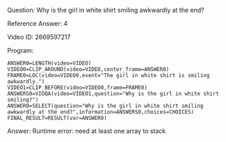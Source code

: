 Question: Why is the girl in white shirt smiling awkwardly at the end?

Reference Answer: 4

Video ID: 2669597217

Program:

```
ANSWER0=LENGTH(video=VIDEO)
VIDEO0=CLIP_AROUND(video=VIDEO,center_frame=ANSWER0)
FRAME0=LOC(video=VIDEO0,event="The girl in white shirt is smiling awkwardly.")
VIDEO1=CLIP_BEFORE(video=VIDEO0,frame=FRAME0)
ANSWERS0=VIDQA(video=VIDEO1,question="Why is the girl in white shirt smiling?")
ANSWER0=SELECT(question="Why is the girl in white shirt smiling awkwardly at the end?",information=ANSWERS0,choices=CHOICES)
FINAL_RESULT=RESULT(var=ANSWER0)
```
Answer: Runtime error: need at least one array to stack

